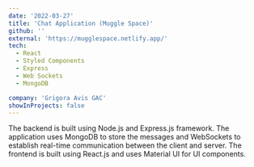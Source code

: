 ```yaml
---
date: '2022-03-27'
title: 'Chat Application (Muggle Space)'
github: ''
external: 'https://mugglespace.netlify.app/'
tech:
  - React
  - Styled Components
  - Express
  - Web Sockets
  - MongoDB

company: 'Grigora Avis GAC'
showInProjects: false
---
```


The backend is built using Node.js and Express.js framework. The application uses MongoDB to store the messages and WebSockets to establish real-time communication between the client and server. The frontend is built using React.js and uses Material UI for UI components.
